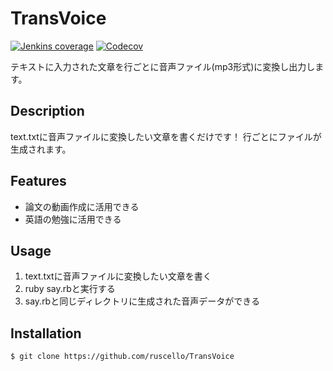 # TransVoice

[![Jenkins coverage](https://img.shields.io/jenkins/c/https/jenkins.qa.ubuntu.com/view/Utopic/view/All/job/address-book-service-utopic-i386-ci.svg?style=for-the-badge)]()
[![Codecov](https://img.shields.io/codecov/c/github/codecov/example-python.svg?style=for-the-badge)]()

テキストに入力された文章を行ごとに音声ファイル(mp3形式)に変換し出力します。

## Description

text.txtに音声ファイルに変換したい文章を書くだけです！
行ごとにファイルが生成されます。

## Features

- 論文の動画作成に活用できる
- 英語の勉強に活用できる

## Usage

1. text.txtに音声ファイルに変換したい文章を書く
2. ruby say.rbと実行する
3. say.rbと同じディレクトリに生成された音声データができる

## Installation

    $ git clone https://github.com/ruscello/TransVoice
